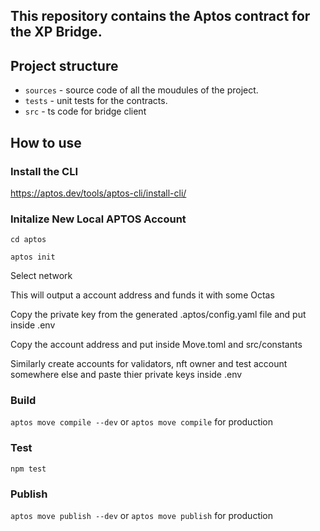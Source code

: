 ## This repository contains the Aptos contract for the XP Bridge.

## Project structure

- `sources` - source code of all the moudules of the project.
- `tests` - unit tests for the contracts.
- `src` - ts code for bridge client

## How to use

### Install the CLI

https://aptos.dev/tools/aptos-cli/install-cli/

### Initalize New Local APTOS Account

`cd aptos`

`aptos init`

Select network

This will output a account address and funds it with some Octas

Copy the private key from the generated .aptos/config.yaml file and put inside .env

Copy the account address and put inside Move.toml and src/constants

Similarly create accounts for validators, nft owner and test account somewhere else and paste thier private keys inside .env

### Build

`aptos move compile --dev` or `aptos move compile` for production

### Test

`npm test`

### Publish

`aptos move publish --dev` or `aptos move publish` for production
